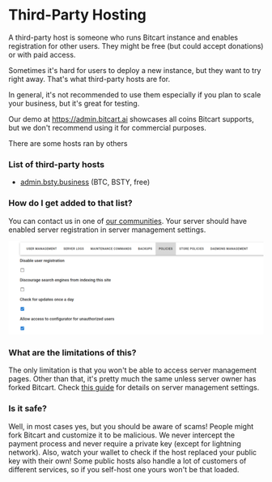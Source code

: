 # Third-Party Hosting

A third-party host is someone who runs Bitcart instance and enables registration for other users. They might be free (but could accept donations) or with paid access.

Sometimes it's hard for users to deploy a new instance, but they want to try right away. That's what third-party hosts are for.&#x20;

In general, it's not recommended to use them especially if you plan to scale your business, but it's great for testing.

Our demo at https://admin.bitcart.ai showcases all coins Bitcart supports, but we don't recommend using it for commercial purposes.

There are some hosts ran by others

### List of third-party hosts

- [admin.bsty.business](https://admin.bsty.business) (BTC, BSTY, free)

### How do I get added to that list?

You can contact us in one of [our communities](https://bitcart.ai/#community). Your server should have enabled server registration in server management settings.

![Disable server registration checkbox is off](../.gitbook/assets/enable_server_registration.png)

### What are the limitations of this?

The only limitation is that you won't be able to access server management pages. Other than that, it's pretty much the same unless server owner has forked Bitcart. Check [this guide](../guides/server-management-settings.md) for details on server management settings.

### Is it safe?

Well, in most cases yes, but you should be aware of scams! People might fork Bitcart and customize it to be malicious. We never intercept the payment process and never require a private key (except for lightning network). Also, watch your wallet to check if the host replaced your public key with their own! Some public hosts also handle a lot of customers of different services, so if you self-host one yours won't be that loaded.
